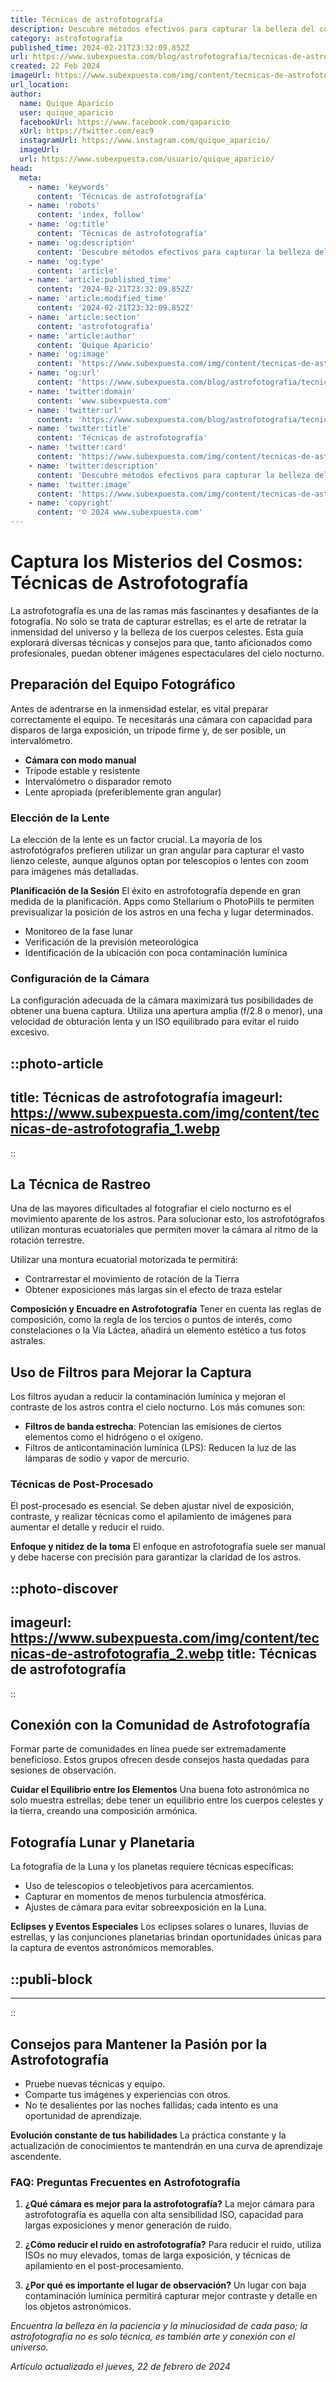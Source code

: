 ```yaml
---
title: Técnicas de astrofotografía
description: Descubre métodos efectivos para capturar la belleza del cosmos. Técnicas de astrofotografía adaptadas para principiantes y expertos.
category: astrofotografia
published_time: 2024-02-21T23:32:09.852Z
url: https://www.subexpuesta.com/blog/astrofotografia/tecnicas-de-astrofotografia
created: 22 Feb 2024
imageUrl: https://www.subexpuesta.com/img/content/tecnicas-de-astrofotografia_1.webp
url_location:
author:
  name: Quique Aparicio
  user: quique_aparicio
  facebookUrl: https://www.facebook.com/qaparicio
  xUrl: https://twitter.com/eac9
  instagramUrl: https://www.instagram.com/quique_aparicio/
  imageUrl: 
  url: https://www.subexpuesta.com/usuario/quique_aparicio/
head:
  meta:
    - name: 'keywords'
      content: 'Técnicas de astrofotografía'
    - name: 'robots'
      content: 'index, follow'
    - name: 'og:title'
      content: 'Técnicas de astrofotografía'
    - name: 'og:description'
      content: 'Descubre métodos efectivos para capturar la belleza del cosmos. Técnicas de astrofotografía adaptadas para principiantes y expertos.'
    - name: 'og:type'
      content: 'article'
    - name: 'article:published_time'
      content: '2024-02-21T23:32:09.852Z'
    - name: 'article:modified_time'
      content: '2024-02-21T23:32:09.852Z'
    - name: 'article:section'
      content: 'astrofotografia'
    - name: 'article:author'
      content: 'Quique Aparicio'
    - name: 'og:image'
      content: 'https://www.subexpuesta.com/img/content/tecnicas-de-astrofotografia_1.webp'
    - name: 'og:url'
      content: 'https://www.subexpuesta.com/blog/astrofotografia/tecnicas-de-astrofotografia'
    - name: 'twitter:domain'
      content: 'www.subexpuesta.com'
    - name: 'twitter:url'
      content: 'https://www.subexpuesta.com/blog/astrofotografia/tecnicas-de-astrofotografia'
    - name: 'twitter:title'
      content: 'Técnicas de astrofotografía'
    - name: 'twitter:card'
      content: 'https://www.subexpuesta.com/img/content/tecnicas-de-astrofotografia_1.webp'
    - name: 'twitter:description'
      content: 'Descubre métodos efectivos para capturar la belleza del cosmos. Técnicas de astrofotografía adaptadas para principiantes y expertos.'
    - name: 'twitter:image'
      content: 'https://www.subexpuesta.com/img/content/tecnicas-de-astrofotografia_1.webp'
    - name: 'copyright'
      content: '© 2024 www.subexpuesta.com'
---
```

# Captura los Misterios del Cosmos: Técnicas de Astrofotografía

La astrofotografía es una de las ramas más fascinantes y desafiantes de la fotografía. No solo se trata de capturar estrellas; es el arte de retratar la inmensidad del universo y la belleza de los cuerpos celestes. Esta guía explorará diversas técnicas y consejos para que, tanto aficionados como profesionales, puedan obtener imágenes espectaculares del cielo nocturno.

## Preparación del Equipo Fotográfico
Antes de adentrarse en la inmensidad estelar, es vital preparar correctamente el equipo. Te necesitarás una cámara con capacidad para disparos de larga exposición, un trípode firme y, de ser posible, un intervalómetro.

- **Cámara con modo manual**
- Trípode estable y resistente
- Intervalómetro o disparador remoto
- Lente apropiada (preferiblemente gran angular)

### Elección de la Lente
La elección de la lente es un factor crucial. La mayoría de los astrofotógrafos prefieren utilizar un gran angular para capturar el vasto lienzo celeste, aunque algunos optan por telescopios o lentes con zoom para imágenes más detalladas.

**Planificación de la Sesión**
El éxito en astrofotografía depende en gran medida de la planificación. Apps como Stellarium o PhotoPills te permiten previsualizar la posición de los astros en una fecha y lugar determinados.

- Monitoreo de la fase lunar
- Verificación de la previsión meteorológica
- Identificación de la ubicación con poca contaminación lumínica

### Configuración de la Cámara
La configuración adecuada de la cámara maximizará tus posibilidades de obtener una buena captura. Utiliza una apertura amplia (f/2.8 o menor), una velocidad de obturación lenta y un ISO equilibrado para evitar el ruido excesivo.


::photo-article
---
title: Técnicas de astrofotografía
imageurl: https://www.subexpuesta.com/img/content/tecnicas-de-astrofotografia_1.webp
---
::


## La Técnica de Rastreo
Una de las mayores dificultades al fotografiar el cielo nocturno es el movimiento aparente de los astros. Para solucionar esto, los astrofotógrafos utilizan monturas ecuatoriales que permiten mover la cámara al ritmo de la rotación terrestre.

Utilizar una montura ecuatorial motorizada te permitirá:
- Contrarrestar el movimiento de rotación de la Tierra
- Obtener exposiciones más largas sin el efecto de traza estelar

**Composición y Encuadre en Astrofotografía**
Tener en cuenta las reglas de composición, como la regla de los tercios o puntos de interés, como constelaciones o la Vía Láctea, añadirá un elemento estético a tus fotos astrales.

## Uso de Filtros para Mejorar la Captura
Los filtros ayudan a reducir la contaminación lumínica y mejoran el contraste de los astros contra el cielo nocturno. Los más comunes son:

- **Filtros de banda estrecha**: Potencian las emisiones de ciertos elementos como el hidrógeno o el oxígeno.
- Filtros de anticontaminación lumínica (LPS): Reducen la luz de las lámparas de sodio y vapor de mercurio.

### Técnicas de Post-Procesado
El post-procesado es esencial. Se deben ajustar nivel de exposición, contraste, y realizar técnicas como el apilamiento de imágenes para aumentar el detalle y reducir el ruido.

**Enfoque y nitidez de la toma**
El enfoque en astrofotografía suele ser manual y debe hacerse con precisión para garantizar la claridad de los astros.


::photo-discover
---
imageurl: https://www.subexpuesta.com/img/content/tecnicas-de-astrofotografia_2.webp
title: Técnicas de astrofotografía
---
::


## Conexión con la Comunidad de Astrofotografía
Formar parte de comunidades en línea puede ser extremadamente beneficioso. Estos grupos ofrecen desde consejos hasta quedadas para sesiones de observación.

**Cuidar el Equilibrio entre los Elementos**
Una buena foto astronómica no solo muestra estrellas; debe tener un equilibrio entre los cuerpos celestes y la tierra, creando una composición armónica.

## Fotografía Lunar y Planetaria
La fotografía de la Luna y los planetas requiere técnicas específicas:

- Uso de telescopios o teleobjetivos para acercamientos.
- Capturar en momentos de menos turbulencia atmosférica.
- Ajustes de cámara para evitar sobreexposición en la Luna.

**Eclipses y Eventos Especiales**
Los eclipses solares o lunares, lluvias de estrellas, y las conjunciones planetarias brindan oportunidades únicas para la captura de eventos astronómicos memorables.


  ::publi-block
  ---
  ---
  ::
  
  
## Consejos para Mantener la Pasión por la Astrofotografía
- Pruebe nuevas técnicas y equipo.
- Comparte tus imágenes y experiencias con otros.
- No te desalientes por las noches fallidas; cada intento es una oportunidad de aprendizaje.

**Evolución constante de tus habilidades**
La práctica constante y la actualización de conocimientos te mantendrán en una curva de aprendizaje ascendente.

### FAQ: Preguntas Frecuentes en Astrofotografía

1. **¿Qué cámara es mejor para la astrofotografía?**
   La mejor cámara para astrofotografía es aquella con alta sensibilidad ISO, capacidad para largas exposiciones y menor generación de ruido.
   
2. **¿Cómo reducir el ruido en astrofotografía?**
   Para reducir el ruido, utiliza ISOs no muy elevados, tomas de larga exposición, y técnicas de apilamiento en el post-procesamiento.

3. **¿Por qué es importante el lugar de observación?**
   Un lugar con baja contaminación lumínica permitirá capturar mejor contraste y detalle en los objetos astronómicos.

_Encuentra la belleza en la paciencia y la minuciosidad de cada paso; la astrofotografía no es solo técnica, es también arte y conexión con el universo._

_Artículo actualizado el jueves, 22 de febrero de 2024_
